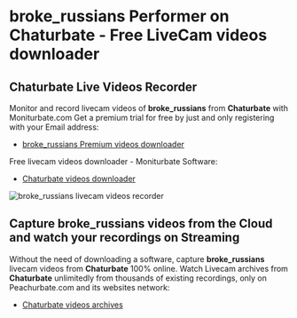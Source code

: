 # broke_russians Performer on Chaturbate - Free LiveCam videos downloader

## Chaturbate Live Videos Recorder

Monitor and record livecam videos of **broke_russians** from **Chaturbate** with Moniturbate.com
Get a premium trial for free by just and only registering with your Email address:
* [broke_russians Premium videos downloader](https://moniturbate.com/request-demo-licence-key.html)

Free livecam videos downloader - Moniturbate Software:
* [Chaturbate videos downloader](https://moniturbate.com/moniturbate-download-software.html)

![broke_russians livecam videos recorder](https://peachurnet.com/templates/moniturbate-software.png)


## Capture broke_russians videos from the Cloud and watch your recordings on Streaming

Without the need of downloading a software, capture **broke_russians** livecam videos from **Chaturbate** 100% online.
Watch Livecam archives from **Chaturbate** unlimitedly from thousands of existing recordings, only on Peachurbate.com and its websites network:
* [Chaturbate videos archives](https://peachurnet.com/)